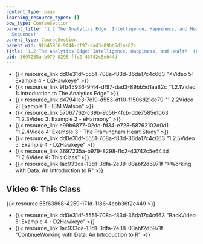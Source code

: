 ```yaml
---
content_type: page
learning_resource_types: []
ocw_type: CourseSection
parent_title: '1.2 The Analytics Edge: Intelligence, Happiness, and Health  (Lecture
  Sequence)'
parent_type: CourseSection
parent_uid: 9fb45936-9f44-df97-dad3-89bb5d1aa82c
title: '1.2 The Analytics Edge: Intelligence, Happiness, and Health  (Lecture Sequence)'
uid: 3697235a-b979-8298-ffc2-43742c5e644d
---
```


*   {{< resource_link dd0e31df-5551-708a-f83d-36da17c4c663 "\<Video 5: Example 4 - D2Hawkeye" >}}
*   {{< resource_link 9fb45936-9f44-df97-dad3-89bb5d1aa82c "1.2.1Video 1: Introduction to The Analytics Edge" >}}
*   {{< resource_link d47941e3-7e10-d553-df10-f1506d21de79 "1.2.2Video 2: Example 1 - IBM Watson" >}}
*   {{< resource_link 57067762-c39b-9c56-4fcb-dde7585e1d63 "1.2.3Video 3: Example 2 - eHarmony" >}}
*   {{< resource_link e99b6877-02dc-fd34-e728-58762102d0d1 "1.2.4Video 4: Example 3 - The Framingham Heart Study" >}}
*   {{< resource_link dd0e31df-5551-708a-f83d-36da17c4c663 "1.2.5Video 5: Example 4 - D2Hawkeye" >}}
*   {{< resource_link 3697235a-b979-8298-ffc2-43742c5e644d "1.2.6Video 6: This Class" >}}
*   {{< resource_link 1ac933da-13d1-3dfa-2e38-03abf2d6971f "\>Working with Data: An Introduction to R" >}}

Video 6: This Class
-------------------

{{< resource 55f63868-4259-171d-1186-4ebb36f2e449 >}}

*   {{< resource_link dd0e31df-5551-708a-f83d-36da17c4c663 "BackVideo 5: Example 4 - D2Hawkeye" >}}
*   {{< resource_link 1ac933da-13d1-3dfa-2e38-03abf2d6971f "ContinueWorking with Data: An Introduction to R" >}}